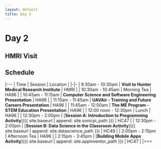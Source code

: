 ```yaml
---
layout: default
title: Day 2
---
```


# Day 2

## HMRI Visit

## Schedule

|---
| Time | Session | Location |
|-|-
| 9:30am - 10:30am | **Visit to Hunter Medical Research Institute** | HMRI |
| 10:30am - 10:45am | Morning Tea | HA96 |
| 10:45am - 11:15am | **Computer Science and Software Engineering Presentation** | HA96 | 
| 11:15am - 11:45am | **UAVAir - Training and Future Careers Presentation** | HA96 | 
| 11:45am - 12:00am | **The ME Program - STEM Education Presentation** | HA96 | 
| 12:00 noon - 12:30pm | Lunch | HA96 |
| 12:30pm - 2:00pm | [**Session A: Introduction to Programming Activity**]({{ site.baseurl | append: site.sonicpi_path }}) | HC47  | 
| 12:30pm - 2:00pm | [**Session B: Data Science in the Classroom Activity**]({{ site.baseurl | append: site.datascience_path }}) | HC49  | 
| 2:00pm - 2:15pm | Afternoon Tea | HA96 |
| 2:15pm - 3:45pm | [**Building Mobile Apps Activity**]({{ site.baseurl | append: site.appinventor_path }}) | HC47 |
|===
